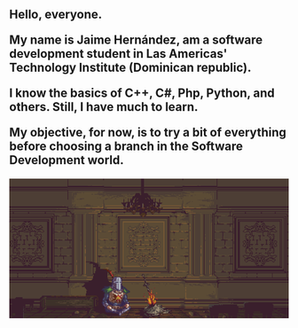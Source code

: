 <h2>Hello, everyone.

My name is Jaime Hernández, am a software development student in Las Americas' Technology Institute (Dominican republic).

I know the basics of C++, C#, Php, Python, and others. Still, I have much to learn.

My objective, for now, is to try a bit of everything before choosing a branch in the Software Development world.

  ![fogata](ds.gif)

